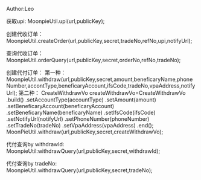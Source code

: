 Author:Leo

获取upi:
MoonpieUtil.upi(url,publicKey);

创建代收订单：
MoonpieUtil.createOrder(url,publicKey,secret,tradeNo,refNo,upi,notifyUrl);

查询代收订单：
MoonpieUtil.orderQuery(url,publicKey,secret,orderNo,refNo,tradeNo);

创建代付订单：
第一种：MoonpieUtil.withdraw(url,publicKey,secret,amount,beneficaryName,phoneNumber,accontType,beneficaryAccount,ifsCode,tradeNo,vpaAddress,notifyUrl);
第二种： CreateWithdrawVo createWithdrawVo=CreateWithdrawVo
                .build()
                .setAccountType(accountType)
                .setAmount(amount)
                .setBeneficaryAccount(beneficaryAccount)
                .setBeneficaryName(beneficaryName)
                .setIfsCode(ifsCode)
                .setNotifyUrl(notifyUrl)
                .setPhoneNumber(phoneNumber)
                .setTradeNo(tradeNo)
                .setVpaAddress(vpaAddress)
                .end();
        MoonPieUtil.withdraw(url,publicKey,secret,createWithdrawVo);
 
 代付查询by withdrawId:
 MoonpieUtil:withdrawQuery(url,publicKey,secret,withdrawId);
 
 代付查询by tradeNo:
 MoonpieUtil.withdrawQuery(url,publicKey,secret,tradeNo);
